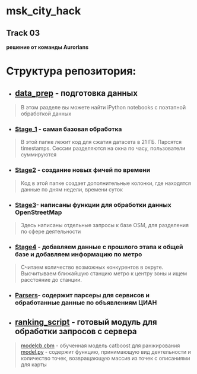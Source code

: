 # msk_city_hack
## Track 03
**решение от команды Aurorians**
# Структура репозитория:
- ## [data_prep](https://github.com/itqop/msk_city_hack/tree/main/data_prep "data_prep") - подготовка данных
>В этом разделе вы можете найти iPython notebooks с поэтапной обработкой данных
- ### [Stage_1](https://github.com/itqop/msk_city_hack/tree/main/data_prep/Stage_1 "Stage_1") - самая базовая обработка
>В этой папке лежит код для сжатия датасета в 21 ГБ. Парсятся timestamps. Сессии разделяются на окна по часу, пользователи суммируются
- ### [Stage2](https://github.com/itqop/msk_city_hack/tree/main/data_prep/Stage2 "Stage2") - создание новых фичей по времени
>Код в этой папке создает дополнительные колонки, где находятся данные по дням недели, времени суток
- ### [Stage3](https://github.com/itqop/msk_city_hack/tree/main/data_prep/Stage3 "Stage3")- написаны функции для обработки данных OpenStreetMap 
>Здесь написаны отдельные запросы к базе OSM, для разделения по сфере деятельности
- ### [Stage4](https://github.com/itqop/msk_city_hack/tree/main/data_prep/Stage4 "Stage4") - добавляем данные с прошлого этапа к общей базе и добавляем информацию по метро
>Считаем количество возможных конкурентов в округе. Высчитываем ближайшую станцию метро к центру зоны и ищем расстояние до станции.
 - ### [Parsers](https://github.com/itqop/msk_city_hack/tree/main/data_prep/Parsers "Parsers")- содержит парсеры для сервисов и обработанные данные по объявлениям ЦИАН
- ## [ranking_script](https://github.com/itqop/msk_city_hack/tree/main/ranking_script "ranking_script") - готовый модуль для обработки запросов с сервера
 > [modelcb.cbm](https://github.com/itqop/msk_city_hack/blob/main/ranking_script/modelcb.cbm "modelcb.cbm") - обученная модель catboost для ранжирования
 > [model.py](https://github.com/itqop/msk_city_hack/blob/main/ranking_script/model.py "model.py") - содержит функцию, принимающую вид деятельности и количество точек, возвращающую массив из точек с описаниями для карты

